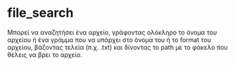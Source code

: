 # file_search


Μπορεί να αναζητήσει ένα αρχείο, γράφοντας ολόκληρο το όνομα του αρχείου  ή ένα γράμμα που να υπάρχει στο όνομα του ή το format του αρχείου, βάζοντας τελεία (π.χ. .txt)
και δίνοντας  το path με το φάκελο  που θέλεις να βρει το αρχείο. 

